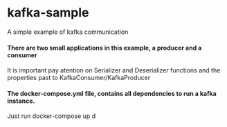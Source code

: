 # kafka-sample
A simple example of kafka communication

#### There are two small applications in this example, a producer and a consumer
It is important pay atention on Serializer and Deserializer functions and the properties past to KafkaConsumer/KafkaProducer

#### The docker-compose.yml file, contains all dependencies to run a kafka instance.
Just run docker-compose up d
